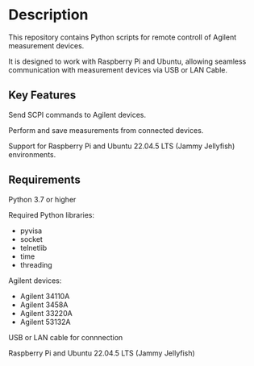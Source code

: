 # Description
This repository contains Python scripts for remote controll of Agilent measurement devices.

It is designed to work with Raspberry Pi and Ubuntu, allowing seamless communication with measurement devices via USB or LAN Cable.

## Key Features
Send SCPI commands to Agilent devices.

Perform and save measurements from connected devices.

Support for Raspberry Pi and Ubuntu 22.04.5 LTS (Jammy Jellyfish) environments.


## Requirements
Python 3.7 or higher

Required Python libraries:
* pyvisa
* socket
* telnetlib
* time
* threading

Agilent devices:
* Agilent 34110A
* Agilent 3458A
* Agilent 33220A
* Agilent 53132A 

USB or LAN cable for connnection 

Raspberry Pi and Ubuntu 22.04.5 LTS (Jammy Jellyfish)
